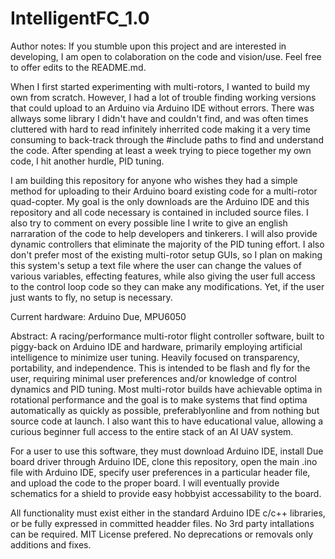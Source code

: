 # IntelligentFC_1.0
Author notes:
If you stumble upon this project and are interested in developing, I am open to colaboration on the code and vision/use. Feel free to offer edits to the README.md.

When I first started experimenting with multi-rotors, I wanted to build my own from scratch. However, I had a lot of trouble finding working versions that could upload to an Arduino via Arduino IDE without errors. There was allways some library I didn't have and couldn't find, and was often times cluttered with hard to read infinitely inherrited code making it a very time consuming to back-track through the #include paths to find and understand the code. After spending at least a week trying to piece together my own code, I hit another hurdle, PID tuning.

I am building this repository for anyone who wishes they had a simple method for uploading to their Arduino board existing code for a multi-rotor quad-copter. My goal is the only downloads are the Arduino IDE and this repository and all code necessary is contained in included source files. I also try to comment on every possible line I write to give an english narraration of the code to help developers and tinkerers. I will also provide dynamic controllers that eliminate the majority of the PID tuning effort. I also don't prefer most of the existing multi-rotor setup GUIs, so I plan on making this system's setup a text file where the user can change the values of various variables, effecting features, while also giving the user full access to the control loop code so they can make any modifications. Yet, if the user just wants to fly, no setup is necessary.

Current hardware: 
Arduino Due, MPU6050

Abstract:
A racing/performance multi-rotor flight controller software, built to piggy-back on Arduino IDE and hardware, primarily employing artificial intelligence to minimize user tuning. Heavily focused on transparency, portability, and independence.
This is intended to be flash and fly for the user, requiring minimal user preferences and/or knowledge of control dynamics and PID tuning. Most multi-rotor builds have achievable optima in rotational performance and the goal is to make systems that find optima automatically as quickly as possible, preferablyonline and from nothing but source code at launch. I also want this to have educational value, allowing a curious beginner full access to the entire stack of an AI UAV system.


For a user to use this software, they must download Arduino IDE, install Due board driver through Arduino IDE, clone this repository, open the main .ino file with Arduino IDE, specify user preferences in a particular header file, and upload the code to the proper board. I will eventually provide schematics for a shield to provide easy hobbyist accessability to the board.

All functionality must exist either in the standard Arduino IDE c/c++ libraries, or be fully expressed in committed headder files. No 3rd party intallations can be required. MIT License prefered. No deprecations or removals only additions and fixes.

